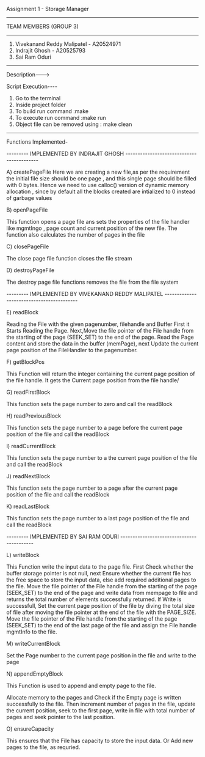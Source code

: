 Assignment 1 - Storage Manager
______________________________

 
TEAM MEMBERS (GROUP 3)
______________________

1. Vivekanand Reddy Malipatel  - A20524971
2. Indrajit Ghosh    - A20525793
3. Sai Ram Oduri 

------------------------
Description--->

Script Execution----
1) Go to the terminal
2) Inside project folder 
3) To build run command :make 
4) To execute run command :make run 
5) Object file can be removed using : make clean

----------------------------

Functions Implemented- 


--------- IMPLEMENTED BY INDRAJIT GHOSH ------------------------------------------

A) createPageFile 
Here we are creating a new file,as per the requirement the initial file size should be one page , and this single page should be filled 
with 0 bytes. Hence we need to use calloc() version of dynamic memory allocation , since by default all the blocks created are intialized to 0 instead of garbage values

B) openPageFile

This function opens a page file ans sets the properties of the file handler like 
mgmtIngo , page count and current position of the new file. The function also calculates 
the number of pages in the file

C) closePageFile

The close page file function closes the file stream

D) destroyPageFile

The destroy page file functions removes the file from the file system

--------- IMPLEMENTED BY VIVEKANAND REDDY MALIPATEL ------------------------------------------

E) readBlock

Reading the File with the given pagenumber, filehandle and Buffer
First it Starts Reading the Page. Next,Move the file pointer of the File handle from the starting of the page (SEEK_SET) to the end of the page.
Read the Page content and store the data in the buffer (memPage), next Update the current page position of the FileHandler to the pagenumber.

F) getBlockPos

This Function will return the integer containing the current page position of the file handle. It gets the Current page position from the file handle/

G) readFirstBlock

This function sets the page number to zero and call the readBlock

H) readPreviousBlock

This function sets the page number to a page before the current page position of the file and call the readBlock

I) readCurrentBlock

This function sets the page number to a the current page position of the file and call the readBlock

J) readNextBlock

This function sets the page number to a page after the current page position of the file and call the readBlock

K) readLastBlock

This function sets the page number to a last page position of the file and call the readBlock

--------- IMPLEMENTED BY SAI RAM ODURI ------------------------------------------

L) writeBlock

This Function write the input data to the page file.
First Check whether the buffer storage pointer is not null, next Ensure whether the current file has the free space to store the input data, else add required additional pages to the file.
Move the file pointer of the File handle from the starting of the page (SEEK_SET) to the end of the page and write data from mempage to file and returns the total number of elements successfully returned.
If Write is successfull, Set the current page position of the file by diving the total size of file after moving the file pointer at the end of the file with the PAGE_SIZE.
Move the file pointer of the File handle from the starting of the page (SEEK_SET) to the end of the last page of the file and assign the File handle mgmtInfo to the file.

M) writeCurrentBlock

Set the Page number to the current page position in the file and write to the page

N) appendEmptyBlock

This Function is used to append and empty page to the file. 

Allocate memory to the pages and Check if the Empty page is written successfully to the file. Then increment number of pages in the file, update the current position, seek to the first page, write in file with total number of pages and  seek pointer to the last position.

O) ensureCapacity

This ensures that the File has capacity to store the input data. Or Add new pages to the file, as requried.



